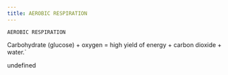 ```yaml
---
title: AEROBIC RESPIRATION
---
```

`AEROBIC RESPIRATION`

Carbohydrate (glucose) + oxygen = high yield of energy + carbon dioxide + water.`

undefined